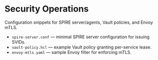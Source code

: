 # Security Operations

Configuration snippets for SPIRE server/agents, Vault policies, and Envoy mTLS.

- `spire-server.conf` — minimal SPIRE server configuration for issuing SVIDs.
- `vault-policy.hcl` — example Vault policy granting per-service lease.
- `envoy-mtls.yaml` — sample Envoy filter for enforcing mTLS.
